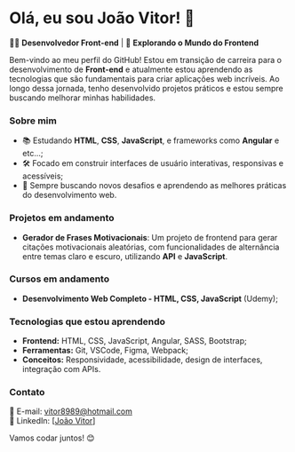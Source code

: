 # Olá, eu sou João Vitor! 👋

👨‍💻 **Desenvolvedor Front-end** | 🚀 **Explorando o Mundo do Frontend**

Bem-vindo ao meu perfil do GitHub! Estou em transição de carreira para o desenvolvimento de **Front-end** e atualmente estou aprendendo as tecnologias que são fundamentais para criar aplicações web incríveis. Ao longo dessa jornada, tenho desenvolvido projetos práticos e estou sempre buscando melhorar minhas habilidades.

### **Sobre mim**   
- 📚 Estudando **HTML**, **CSS**, **JavaScript**, e frameworks como **Angular** e etc...;
- 🛠️ Focado em construir interfaces de usuário interativas, responsivas e acessíveis;
- 🌱 Sempre buscando novos desafios e aprendendo as melhores práticas do desenvolvimento web.

### **Projetos em andamento**
- **Gerador de Frases Motivacionais**: Um projeto de frontend para gerar citações motivacionais aleatórias, com funcionalidades de alternância entre temas claro e escuro, utilizando **API** e **JavaScript**.

### **Cursos em andamento**  
- **Desenvolvimento Web Completo - HTML, CSS, JavaScript** (Udemy);  

### **Tecnologias que estou aprendendo**  
- **Frontend:** HTML, CSS, JavaScript, Angular, SASS, Bootstrap;
- **Ferramentas:** Git, VSCode, Figma, Webpack;
- **Conceitos:** Responsividade, acessibilidade, design de interfaces, integração com APIs.

### **Contato**  
📧 E-mail: vitor8989@hotmail.com  
🔗 LinkedIn: [[João Vitor](https://www.linkedin.com/in/araujaum/)]  

Vamos codar juntos! 😊
